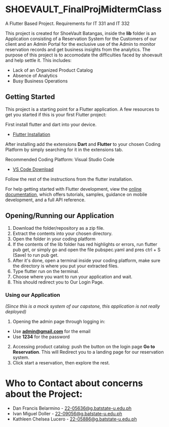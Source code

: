 # SHOEVAULT_FinalProjMidtermClass

A Flutter Based Project. Requirements for IT 331 and IT 332

This project is created for ShoeVault Batangas, inside the **lib** folder is an Application consisting of a Reservation System for the Customers of our client and an Admin Portal for the exclusive use of the Admin to monitor reservation records and get business insights from the analytics. The purpose of this project is to accomodate the difficulties faced by shoevault and help settle it. This includes:
 - Lack of an Organized Product Catalog
 - Absence of Analytics
 - Busy Business Operations

## Getting Started

This project is a starting point for a Flutter application. 
A few resources to get you started if this is your first Flutter project:

First install flutter and dart into your device.
- [Flutter Installation](https://docs.flutter.dev/get-started/install)

After installing add the extensions **Dart** and **Flutter** to your chosen Coding Platform by simply searching for it in the extensions tab.

Recommended Coding Platform: Visual Studio Code
- [VS Code Download](https://code.visualstudio.com/Download)

Follow the rest of the instructions from the flutter installation.

For help getting started with Flutter development, view the
[online documentation](https://docs.flutter.dev/), which offers tutorials,
samples, guidance on mobile development, and a full API reference.

## Opening/Running our Application

1. Download the folder/repository as a zip file.
2. Extract the contents into your chosen directory.
3. Open the folder in your coding platform
4. If the contents of the lib folder has red highlights or errors, run flutter pub get, or simply go and open the file pubspec.yaml and pres ctrl + S (Save) to run pub get.
5. After it's done, open a terminal inside your coding platform, make sure the directory is where you put your extracted files.
6. Type flutter run on the terminal.
7. Choose where you want to run your application and wait.
8. This should redirect you to Our Login Page.

### Using our Application
*(Since this is a mock system of our capstone, this application is not really deployed)*
1. Opening the admin page through logging in:
  - Use **admin@gmail.com** for the email
  - Use **1234** for the password

2. Accessing product catalog: push the button on the login page **Go to Reservation**. This will Redirect you to a landing page for our reservation system.
3. Click start a reservation, then explore the rest.

# Who to Contact about concerns about the Project:
- Dan Francis Belarmino - 22-05636@g.batstate-u.edu.ph
- Ivan Miguel Doller - 22-09056@g.batstate-u.edu.ph
- Kathleen Chelsea Lucero - 22-05886@g.batstate-u.edu.ph
